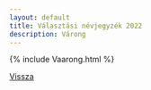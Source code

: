 ```yaml
---
layout: default
title: Választási névjegyzék 2022
description: Várong
---
```


{% include Vaarong.html %}

[Vissza](./)